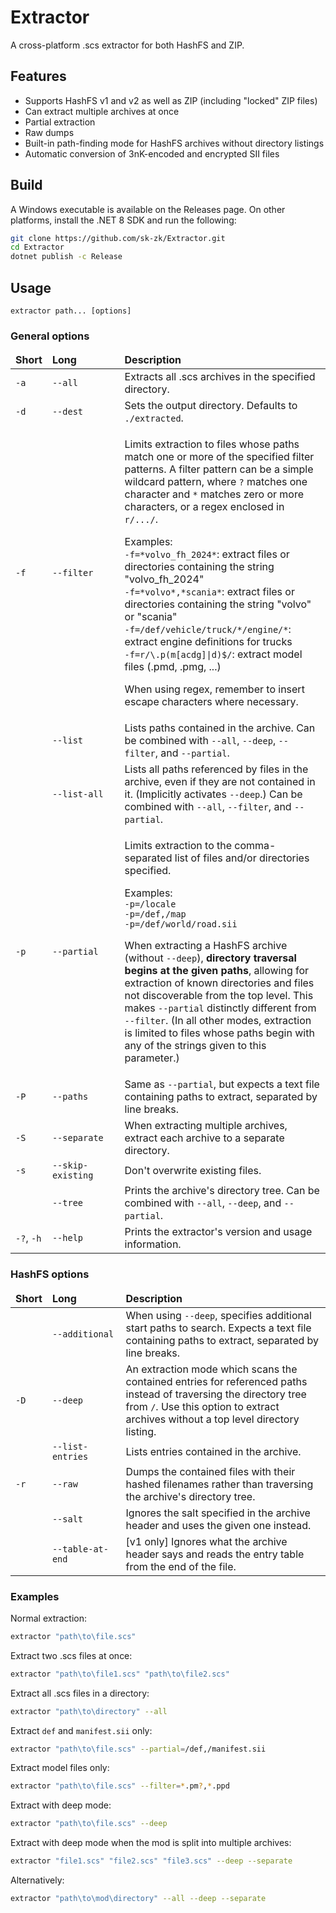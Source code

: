 # Extractor
A cross-platform .scs extractor for both HashFS and ZIP.


## Features
* Supports HashFS v1 and v2 as well as ZIP (including "locked" ZIP files)
* Can extract multiple archives at once
* Partial extraction
* Raw dumps
* Built-in path-finding mode for HashFS archives without directory listings
* Automatic conversion of 3nK-encoded and encrypted SII files


## Build
A Windows executable is available on the Releases page. On other platforms, install the
.NET 8 SDK and run the following:

```sh
git clone https://github.com/sk-zk/Extractor.git
cd Extractor
dotnet publish -c Release
```


## Usage
```
extractor path... [options]
```

### General options
<table>
<thead>
  <tr>
    <td><b>Short</b></td>
    <td><b>Long&nbsp;&nbsp;&nbsp;&nbsp;&nbsp;&nbsp;&nbsp;&nbsp;&nbsp;&nbsp;&nbsp;&nbsp;&nbsp;&nbsp;</b></td>
    <td><b>Description</b></td>
  </tr>
</thead>
<tr>
  <td><code>-a</code></td>
  <td><code>--all</code></td>
  <td>Extracts all .scs archives in the specified directory.</td>
</tr>
<tr>
  <td><code>-d</code></td>
  <td><code>--dest</code></td>
  <td>Sets the output directory. Defaults to <code>./extracted</code>.</td>
</tr>
<tr>
  <td><code>-f</code></td>
  <td><code>--filter</code></td>
  <td><p>Limits extraction to files whose paths match one or more of the specified filter patterns. A filter pattern can be a simple wildcard pattern, 
  where <code>?</code> matches one character and <code>*</code> matches zero or more characters, or a regex enclosed in <code>r/.../</code>.</p>
  <p>Examples:<br>
  <code>-f=*volvo_fh_2024*</code>: extract files or directories containing the string "volvo_fh_2024"<br>
  <code>-f=*volvo*,*scania*</code>: extract files or directories containing the string "volvo" or "scania"<br>
  <code>-f=/def/vehicle/truck/*/engine/*</code>: extract engine definitions for trucks</code><br>
  <code>-f=r/\.p(m[acdg]|d)$/</code>: extract model files (.pmd, .pmg, ...)</code>
  </p>
  <p>When using regex, remember to insert escape characters where necessary.</p>
  </td>
</tr>
<tr>
  <td></td>
  <td><code>--list</code></td>
  <td>Lists paths contained in the archive. Can be combined with <code>--all</code>, <code>--deep</code>, <code>--filter</code>, and <code>--partial</code>.</td>
</tr>
<tr>
  <td></td>
  <td><code>--list-all</code></td>
  <td>Lists all paths referenced by files in the archive, even if they are not contained in it.
  (Implicitly activates <code>--deep</code>.) Can be combined with <code>--all</code>, <code>--filter</code>, and <code>--partial</code>.</td>
</tr>
<tr>
  <td><code>-p</code></td>
  <td><code>--partial</code></td>
  <td><p>Limits extraction to the comma-separated list of files and/or directories specified.</p>
  <p>Examples:<br>
  <code>-p=/locale</code><br>
  <code>-p=/def,/map</code><br>
  <code>-p=/def/world/road.sii</code></p>
  <p>When extracting a HashFS archive (without <code>--deep</code>), <b>directory traversal begins at the given paths</b>, allowing for
  extraction of known directories and files not discoverable from the top level. This makes <code>--partial</code> distinctly different
  from <code>--filter</code>. (In all other modes, extraction is limited to files whose paths begin with any of the strings given to 
  this parameter.)</p>
  </td>
</tr>
<tr>
  <td><code>-P</code></td>
  <td><code>--paths</code></td>
  <td>Same as <code>--partial</code>, but expects a text file containing paths to extract, separated by
  line breaks.</td>
</tr>
<tr>
  <td><code>-S</code></td>
  <td><code>--separate</code></td>
  <td>When extracting multiple archives, extract each archive to a separate directory.</td>
</tr>
<tr>
  <td><code>-s</code></td>
  <td><code>--skip-existing</code></td>
  <td>Don't overwrite existing files.</td>
</tr>
<tr>
  <td></td>
  <td><code>--tree</code></td>
  <td>Prints the archive's directory tree. Can be combined with <code>--all</code>, <code>--deep</code>, and <code>--partial</code>.</td>
</tr>
<tr>
  <td><code>-?</code>, <code>-h</code></td>
  <td><code>--help</code></td>
  <td>Prints the extractor's version and usage information.</td>
</tr>
</table>


### HashFS options
<table>
<thead>
  <tr>
    <td><b>Short</b></td>
    <td><b>Long&nbsp;&nbsp;&nbsp;&nbsp;&nbsp;&nbsp;&nbsp;&nbsp;&nbsp;&nbsp;&nbsp;&nbsp;&nbsp;&nbsp;</b></td>
    <td><b>Description</b></td>
  </tr>
</thead>
<tr>
  <td></td>
  <td><code>--additional</code></td>
  <td>When using <code>--deep</code>, specifies additional start paths to search.
  Expects a text file containing paths to extract, separated by line breaks.</td>
</tr>
<tr>
  <td><code>-D</code></td>
  <td><code>--deep</code></td>
  <td>An extraction mode which scans the contained entries for referenced paths instead of traversing
  the directory tree from <code>/</code>. Use this option to extract archives without a top level directory listing.</td>
</tr>
<tr>
  <td></td>
  <td><code>--list-entries</code></td>
  <td>Lists entries contained in the archive.</td>
</tr>
<tr>
  <td><code>-r</code></td>
  <td><code>--raw</code></td>
  <td>Dumps the contained files with their hashed filenames rather than traversing
  the archive's directory tree.</td>
</tr>
<tr>
  <td></td>
  <td><code>--salt</code></td>
  <td>Ignores the salt specified in the archive header and uses the given one instead.</td>
</tr>
<tr>
  <td></td>
  <td><code>--table-at-end</code></td>
  <td>[v1 only] Ignores what the archive header says and reads the entry table from
  the end of the file.</td>
</tr>
</table>


### Examples
Normal extraction:
```sh
extractor "path\to\file.scs"
```

Extract two .scs files at once:
```sh
extractor "path\to\file1.scs" "path\to\file2.scs"
```

Extract all .scs files in a directory:
```sh
extractor "path\to\directory" --all
```

Extract `def` and `manifest.sii` only:
```sh
extractor "path\to\file.scs" --partial=/def,/manifest.sii
```

Extract model files only:
```sh
extractor "path\to\file.scs" --filter=*.pm?,*.ppd
```

Extract with deep mode:
```sh
extractor "path\to\file.scs" --deep
```

Extract with deep mode when the mod is split into multiple archives:
```sh
extractor "file1.scs" "file2.scs" "file3.scs" --deep --separate
```

Alternatively:
```sh
extractor "path\to\mod\directory" --all --deep --separate
```
